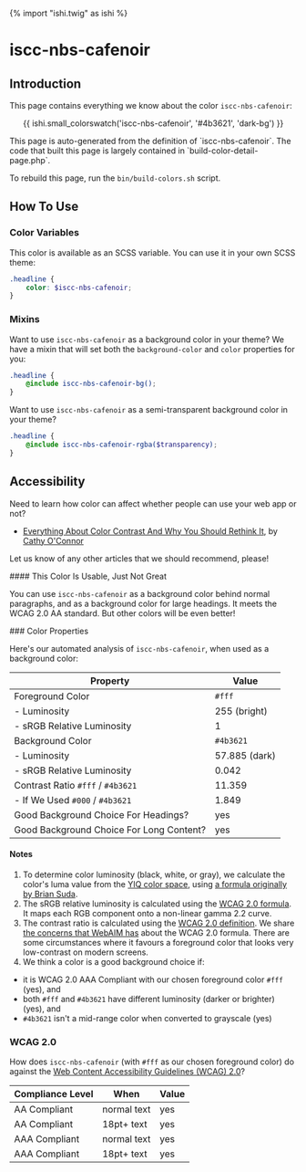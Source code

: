 {% import "ishi.twig" as ishi %}
# iscc-nbs-cafenoir

## Introduction

This page contains everything we know about the color `iscc-nbs-cafenoir`:

<div class="grid">
    <div class="cell">
        <div class="swatch">
            <ul>
                {{ ishi.small_colorswatch('iscc-nbs-cafenoir', '#4b3621', 'dark-bg') }}
            </ul>
        </div>
    </div>
</div>

<div class="callout attention" markdown="1">
This page is auto-generated from the definition of `iscc-nbs-cafenoir`. The code that built this page is largely contained in `build-color-detail-page.php`.

To rebuild this page, run the `bin/build-colors.sh` script.
</div>

## How To Use

### Color Variables

This color is available as an SCSS variable. You can use it in your own SCSS theme:

```scss
.headline {
    color: $iscc-nbs-cafenoir;
}
```

### Mixins

Want to use `iscc-nbs-cafenoir` as a background color in your theme? We have a mixin that will set both the `background-color` and `color` properties for you:

```scss
.headline {
    @include iscc-nbs-cafenoir-bg();
}
```

Want to use `iscc-nbs-cafenoir` as a semi-transparent background color in your theme?

```scss
.headline {
    @include iscc-nbs-cafenoir-rgba($transparency);
}
```

## Accessibility

Need to learn how color can affect whether people can use your web app or not?

* [Everything About Color Contrast And Why You Should Rethink It](https://www.smashingmagazine.com/2014/10/color-contrast-tips-and-tools-for-accessibility/), by [Cathy O'Connor](http://www.twitter.com/cagocon)

Let us know of any other articles that we should recommend, please!
<div class="callout warning" markdown="1">
#### This Color Is Usable, Just Not Great

You can use `iscc-nbs-cafenoir` as a background color behind normal paragraphs, and as a background color for large headings. It meets the WCAG 2.0 AA standard. But other colors will be even better!
</div>
### Color Properties

Here's our automated analysis of `iscc-nbs-cafenoir`, when used as a background color:

Property | Value
---------|------
Foreground Color | `#fff`
- Luminosity | 255 (bright)
- sRGB Relative Luminosity | 1
Background Color | `#4b3621`
- Luminosity | 57.885 (dark)
- sRGB Relative Luminosity | 0.042
Contrast Ratio `#fff` / `#4b3621` | 11.359
- If We Used `#000` / `#4b3621` | 1.849
Good Background Choice For Headings? | yes
Good Background Choice For Long Content? | yes

#### Notes

1. To determine color luminosity (black, white, or gray), we calculate the color's luma value from the [YIQ color space](https://en.wikipedia.org/wiki/YIQ), using [a formula originally by Brian Suda](https://24ways.org/2010/calculating-color-contrast/).
1. The sRGB relative luminosity is calculated using the [WCAG 2.0 formula](https://www.w3.org/TR/WCAG20/#relativeluminancedef). It maps each RGB component onto a non-linear gamma 2.2 curve.
1. The contrast ratio is calculated using the [WCAG 2.0 definition](https://www.w3.org/TR/2008/REC-WCAG20-20081211/#contrast-ratiodef). We share [the concerns that WebAIM has](http://webaim.org/blog/wcag-2-1-feedback/) about the WCAG 2.0 formula. There are some circumstances where it favours a foreground color that looks very low-contrast on modern screens.
1. We think a color is a good background choice if:
  - it is WCAG 2.0 AAA Compliant with our chosen foreground color `#fff` (yes), and
  - both `#fff` and `#4b3621` have different luminosity (darker or brighter) (yes), and
  - `#4b3621` isn't a mid-range color when converted to grayscale (yes)

### WCAG 2.0

How does `iscc-nbs-cafenoir` (with `#fff` as our chosen foreground color) do against the [Web Content Accessibility Guidelines (WCAG) 2.0](https://www.w3.org/TR/WCAG20/)?

Compliance Level | When | Value
-----------------|------|------
AA Compliant | normal text | yes
AA Compliant | 18pt+ text | yes
AAA Compliant | normal text | yes
AAA Compliant | 18pt+ text | yes